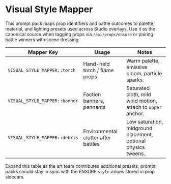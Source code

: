 # Visual Style Mapper

This prompt pack maps prop identifiers and battle outcomes to palette, material, and lighting presets used across Studio overlays. Use it as the canonical source when tagging props via `/api/props/ensure` or pairing battle winners with scene dressing.

| Mapper Key | Usage | Notes |
| ---------- | ----- | ----- |
| `VISUAL_STYLE_MAPPER::torch` | Hand-held torch / flame props | Warm palette, emissive bloom, particle sparks. |
| `VISUAL_STYLE_MAPPER::banner` | Faction banners, pennants | Saturated cloth, mild wind motion, attach to `upper` anchor. |
| `VISUAL_STYLE_MAPPER::debris` | Environmental clutter after battles | Low saturation, midground placement, optional physics tweens. |

Expand this table as the art team contributes additional presets; prompt packs should stay in sync with the ENSURE `style` values stored in prop sidecars.
